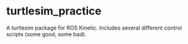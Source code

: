 # turtlesim_practice
A turtlesim package for ROS Kinetic. Includes several different control scripts (some good, some bad).
